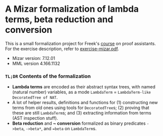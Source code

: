 # A Mizar formalization of lambda terms, beta reduction and conversion

This is a small formalization project for Freek's [course](cs.ru.nl/~freek/courses/pa-2013/) on proof assistants. For the exercise description, refer to [exercise-mizar.pdf](exercise-mizar.pdf?raw=true).

* Mizar version: 7.12.01
* MML version 4.166.1132

### `TL;DR` Contents of the formalization

* __Lambda terms__ are encoded as their abstract syntax trees, with named (natural number) variables, as a mode `LambdaTerm` = `LambdaTerm-like DecoratedTree of NAT`.
* A lot of helper results, definitions and functions for (1) constructing new terms from old ones using tools for `DecoratedTree`s; (2) proving that these are still `LambdaTerm`s; and (3) extracting information from terms (AST inspection stuff).
* __Beta reduction__ and __~ conversion__ formalized as binary predicates `->beta`, `->beta*`, and `=beta` on `LambdaTerm`s.
